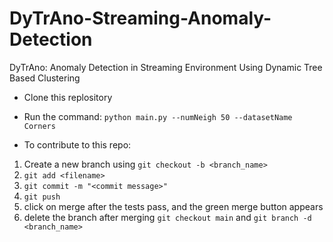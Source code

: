# DyTrAno-Streaming-Anomaly-Detection
DyTrAno: Anomaly Detection in Streaming Environment  Using Dynamic Tree Based Clustering

- Clone this replository
- Run the command: `python main.py --numNeigh 50 --datasetName Corners`

- To contribute to this repo:
1. Create a new branch using `git checkout -b <branch_name>`
2. `git add <filename>`
3. `git commit -m "<commit message>"`
4. `git push`
5. click on merge after the tests pass, and the green merge button appears
6. delete the branch after merging `git checkout main` and `git branch -d <branch_name>`